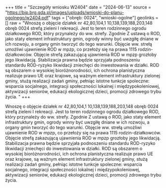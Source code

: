 +++
title = "Szczegóły wniosku W2404"
date = "2024-06-13"
source = "https://bip.brg.gda.pl/images/uploads/wnioski-do-planu-ogolnego/w2404.pdf"
tags = ["obręb: 0024", "wnioski-ogolne"]
geolinks = []
raw = "Wnoszę o objęcie działek nr 42,80,104,1 10,138,139,188,203,148 obręb 0024 strefą zieleni I rekreacji. Jest to teren rodzinnego ogrodu działkowego ROD, który przynależy do ww. strefy. Zgodnie Z ustawą o ROD, jako staty element infrastruktury gmin, ogrody winny być uwzgiłę dniane w ich rozwoju, a organy gmin tworzyć do tego warunki. Objęcie ww. strełą umożliwi ujawnienie ROD w mpzp, co przełoży się na prawa 1115 rodzin-działkowców. Objęcie strefą zakazującą ujawnienia ROD w mpzp grozłoby jego likwidacją. Stabilizacja prawna będzie sprzyjała podnoszeniu standardu ROD-ryzyko likwidacji zniechęci do inwestowania w działki. ROD są obszarem o wysokiej bioróżnorodności, ich ochrona planistyczna realizuje prawo UE oraz krajowe, są ważnym element infrastruktury zielonej gminy, stużą realizacji zadań gminy, pełniąc istotne tunkcje spoleczne: wsparcia socjalnego, integracji społeczności lokalnej i międzypokoleniowej, aktywizacji seniorów, edukacji ekologicznej dzieci, promocji zdrowego trybu życia. "
+++

Wnoszę o objęcie działek nr 42,80,104,1 10,138,139,188,203,148 obręb 0024 strefą zieleni I
rekreacji. Jest to teren rodzinnego ogrodu działkowego ROD, który przynależy do ww. strefy. Zgodnie Z
ustawą o ROD, jako staty element infrastruktury gmin, ogrody winny być uwzgiłę dniane w ich rozwoju, a
organy gmin tworzyć do tego warunki. Objęcie ww. strełą umożliwi ujawnienie ROD w mpzp, co
przełoży się na prawa 1115 rodzin-działkowców. Objęcie strefą zakazującą ujawnienia ROD w mpzp
grozłoby jego likwidacją. Stabilizacja prawna będzie sprzyjała podnoszeniu standardu ROD-ryzyko
likwidacji zniechęci do inwestowania w działki. ROD są obszarem o wysokiej bioróżnorodności, ich
ochrona planistyczna realizuje prawo UE oraz krajowe, są ważnym element infrastruktury zielonej
gminy, stużą realizacji zadań gminy, pełniąc istotne tunkcje spoleczne: wsparcia socjalnego, integracji
społeczności lokalnej i międzypokoleniowej, aktywizacji seniorów, edukacji ekologicznej dzieci, promocji
zdrowego trybu życia.




